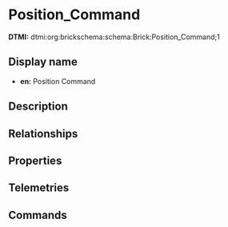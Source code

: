 # Position_Command
**DTMI:** dtmi:org:brickschema:schema:Brick:Position_Command;1
## Display name
- **en:** Position Command
## Description
## Relationships
## Properties
## Telemetries
## Commands
